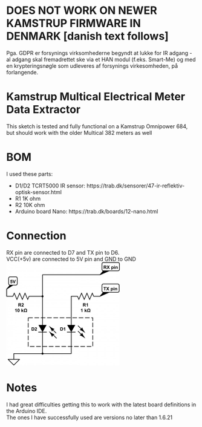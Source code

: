 # DOES NOT WORK ON NEWER KAMSTRUP FIRMWARE IN DENMARK [danish text follows]
Pga. GDPR er forsynings virksomhederne begyndt at lukke for IR adgang - al adgang skal fremadrettet ske via et HAN modul (f.eks. Smart-Me) og med en krypteringsnøgle som udleveres af forsynings virkesomheden, på forlangende.

# Kamstrup Multical Electrical Meter Data Extractor
This sketch is tested and fully functional on a Kamstrup Omnipower 684, but should work with the older Multical 382 meters as well

# BOM
I used these parts:
<ul>
    <li>D1/D2 TCRT5000 IR sensor: https://trab.dk/sensorer/47-ir-reflektiv-optisk-sensor.html</li>
    <li>R1 1K ohm</li>
    <li>R2 10K ohm</li>
    <li>Arduino board Nano: https://trab.dk/boards/12-nano.html</li>
</ul>

# Connection
RX pin are connected to D7 and TX pin to D6.<br>
VCC(+5v) are connected to 5V pin and GND to GND<br>
<img src="schematics/kamstrup-ir-300x273.png">

# Notes
I had great difficulties getting this to work with the latest board definitions in the Arduino IDE.<br>
The ones I have successfully used are versions no later than 1.6.21
